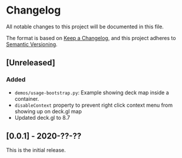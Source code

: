 # Changelog
All notable changes to this project will be documented in this file.

The format is based on [Keep a Changelog](https://keepachangelog.com/en/1.0.0/),
and this project adheres to [Semantic Versioning](https://semver.org/spec/v2.0.0.html).

## [Unreleased]

### Added

- `demos/usage-bootstrap.py`: Example showing deck map inside a container.
- `disableContext` property to prevent right click context menu from showing up on deck.gl map
- Updated deck.gl to 8.7

## [0.0.1] - 2020-??-??

This is the initial release.
